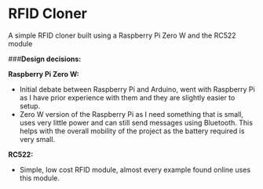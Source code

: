 # RFID Cloner
A simple RFID cloner built using a Raspberry Pi Zero W and the RC522 module

###**Design decisions:**

**Raspberry Pi Zero W:**
 - Initial debate between Raspberry Pi and Arduino, went with Raspberry Pi as I have prior experience with them
   and they are slightly easier to setup.
 - Zero W version of the Raspberry Pi as I need something that is small, uses very little power and can still
   send messages using Bluetooth. This helps with the overall mobility of the project as the battery required is
   very small. 

**RC522:**
- Simple, low cost RFID module, almost every example found online uses this module.
